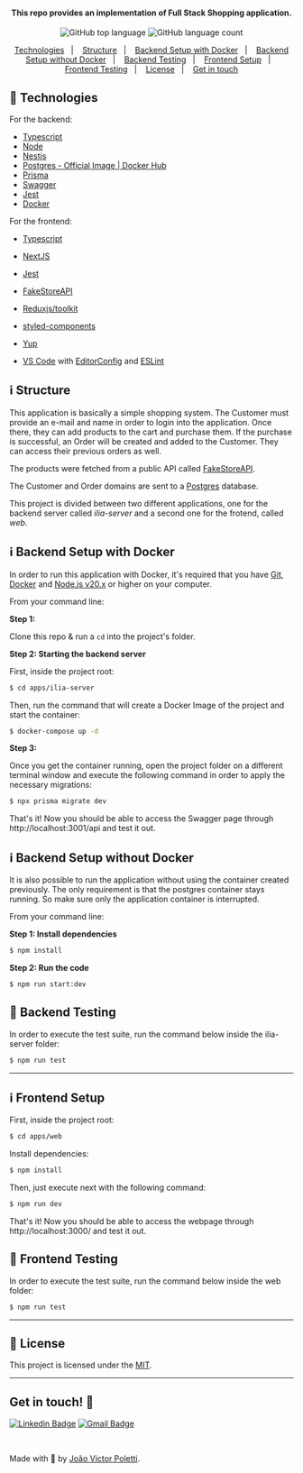 <h4 align="center">
  This repo provides an implementation of Full Stack Shopping application.
</h4>
<p align="center">
  <img alt="GitHub top language" src="https://img.shields.io/github/languages/top/joao96/punch-timesheet?style=flat-square">
  <img alt="GitHub language count" src="https://img.shields.io/github/languages/count/joao96/punch-timesheet?style=flat-square">
</p>

<p align="center">
  <a href="#checkered_flag-technologies">Technologies</a>&nbsp;&nbsp;&nbsp;|&nbsp;&nbsp;&nbsp;
  <a href="#information_source-structure">Structure</a>&nbsp;&nbsp;&nbsp;|&nbsp;&nbsp;&nbsp;
  <a href="#information_source-backend-setup-with-docker">Backend Setup with Docker</a>&nbsp;&nbsp;&nbsp;|&nbsp;&nbsp;&nbsp;
  <a href="#information_source-backend-setup-without-docker">Backend Setup without Docker</a>&nbsp;&nbsp;&nbsp;|&nbsp;&nbsp;&nbsp;
  <a href="#test_tube-backend-testing">Backend Testing</a>&nbsp;&nbsp;&nbsp;|&nbsp;&nbsp;&nbsp;
  <a href="#information_source-frontend-setup">Frontend Setup</a>&nbsp;&nbsp;&nbsp;|&nbsp;&nbsp;&nbsp;
  <a href="#test_tube-frontend-testing">Frontend Testing</a>&nbsp;&nbsp;&nbsp;|&nbsp;&nbsp;&nbsp;
  <a href="#page_facing_up-license">License</a>&nbsp;&nbsp;&nbsp;|&nbsp;&nbsp;&nbsp;
  <a href="#get-in-touch-monocle_face">Get in touch</a>
</p>


## :checkered_flag: Technologies
For the backend:
- [Typescript](https://www.typescriptlang.org/)
- [Node](https://nodejs.org/en/)
- [Nestjs](https://nestjs.com/)
- [Postgres - Official Image | Docker Hub](https://hub.docker.com/_/postgres)
- [Prisma](https://www.prisma.io/)
- [Swagger](https://swagger.io/specification/)
- [Jest](https://jestjs.io/)
- [Docker](https://www.docker.com/)

For the frontend:
- [Typescript](https://www.typescriptlang.org/)
- [NextJS](https://nextjs.org/)
- [Jest](https://jestjs.io/)
- [FakeStoreAPI](https://fakestoreapi.com/)
- [Reduxjs/toolkit](https://redux-toolkit.js.org/)
- [styled-components](https://styled-components.com/)
- [Yup](https://github.com/jquense/yup)


- [VS Code][vc] with [EditorConfig][vceditconfig] and [ESLint][vceslint]

## :information_source: Structure
This application is basically a simple shopping system. The Customer must provide an e-mail and name in order to login into the application. Once there, they can add products to the cart and purchase them.
If the purchase is successful, an Order will be created and added to the Customer. They can access their previous orders as well.

The products were fetched from a public API called [FakeStoreAPI](https://fakestoreapi.com/).

The Customer and Order domains are sent to a [Postgres](https://hub.docker.com/_/postgres) database.

This project is divided between two different applications, one for the backend server called _ilia-server_ and a second one for the frotend, called _web_.


## :information_source: Backend Setup with Docker

In order to run this application with Docker, it's required that you have [Git], [Docker] and [Node.js v20.x][nodejs] or higher on your computer. 

From your command line:

**Step 1:** 

Clone this repo & run a `cd` into the project's folder.

**Step 2: Starting the backend server** 

First, inside the project root:

```bash
$ cd apps/ilia-server
```

Then, run the command that will create a Docker Image of the project and start the container:

```bash
$ docker-compose up -d
```

**Step 3:** 

Once you get the container running, open the project folder on a different terminal window and execute the following command in order to apply the necessary migrations:

```bash
$ npx prisma migrate dev
```

That's it! 
Now you should be able to access the Swagger page through http://localhost:3001/api and test it out.

## :information_source: Backend Setup without Docker

It is also possible to run the application without using the container created previously. The only requirement is that the postgres container stays running. So make sure only the application container is interrupted.

From your command line:

**Step 1: Install dependencies** 

```bash
$ npm install
```

**Step 2: Run the code** 

```bash
$ npm run start:dev
```

## :test_tube: Backend Testing

In order to execute the test suite, run the command below inside the ilia-server folder:

```bash
$ npm run test
```

---------

## :information_source: Frontend Setup

First, inside the project root:

```bash
$ cd apps/web
```

Install dependencies:

```bash
$ npm install
```

Then, just execute next with the following command:

```bash
$ npm run dev
```

That's it! 
Now you should be able to access the webpage through http://localhost:3000/ and test it out.


## :test_tube: Frontend Testing

In order to execute the test suite, run the command below inside the web folder:

```bash
$ npm run test
```

---------

## :page_facing_up: License

This project is licensed under the [MIT](LICENSE).


---------
## Get in touch! :monocle_face:

[![Linkedin Badge](https://img.shields.io/badge/-João%20Victor%20Poletti-0e76a8?style=flat-square&logo=Linkedin&logoColor=white&link=https://www.linkedin.com/in/jvpoletti/)](https://www.linkedin.com/in/jvpoletti/)
[![Gmail Badge](https://img.shields.io/badge/-jvpoletti@gmail.com-ff512f?style=flat-square&logo=Gmail&logoColor=white&link=mailto:jvpoletti@gmail.com)](mailto:jvpoletti@gmail.com)

<br />

Made with :green_heart: by [João Victor Poletti](https://github.com/joao96).

[nodejs]: https://nodejs.org/
[Git]: https://git-scm.com/
[Docker]: https://www.docker.com/
[npm]: https://www.npmjs.com/
[vc]: https://code.visualstudio.com/
[vceditconfig]: https://marketplace.visualstudio.com/items?itemName=EditorConfig.EditorConfig
[vceslint]: https://marketplace.visualstudio.com/items?itemName=dbaeumer.vscode-eslint

